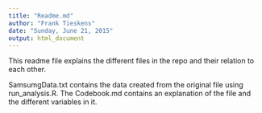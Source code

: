 ```yaml
---
title: "Readme.md"
author: "Frank Tieskens"
date: "Sunday, June 21, 2015"
output: html_document
---
```


This readme file explains the different files in the repo and their relation to each other.

SamsumgData.txt contains the data created from the original file using run_analysis.R. The Codebook.md contains an explanation of the file and the different variables in it.